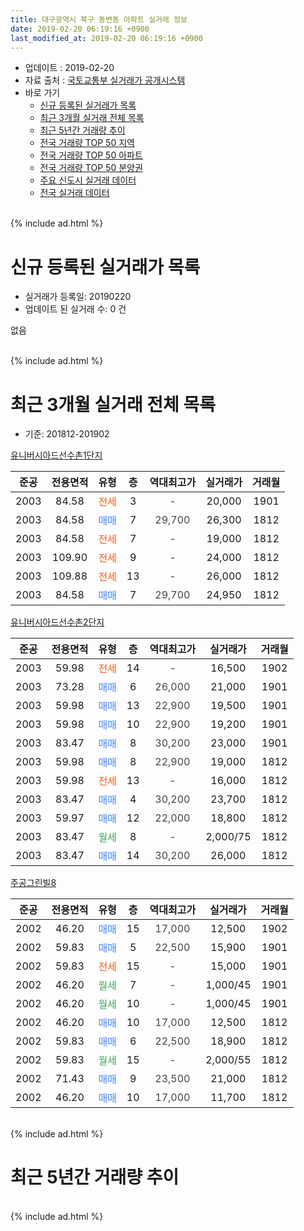 ```yaml
---
title: 대구광역시 북구 동변동 아파트 실거래 정보
date: 2019-02-20 06:19:16 +0900
last_modified_at: 2019-02-20 06:19:16 +0900
---
```


* 업데이트 : 2019-02-20
* 자료 출처 : [국토교통부 실거래가 공개시스템](http://rt.molit.go.kr)
* 바로 가기
    * [신규 등록된 실거래가 목록](#신규-등록된-실거래가-목록)
    * [최근 3개월 실거래 전체 목록](#최근-3개월-실거래-전체-목록)
    * [최근 5년간 거래량 추이](#최근-5년간-거래량-추이)
    * [전국 거래량 TOP 50 지역](https://inasie.github.io/apt-trade-info/최근-3개월-전국에서-가장-거래가-많이-발생한-지역)
    * [전국 거래량 TOP 50 아파트](https://inasie.github.io/apt-trade-info/최근-3개월-전국에서-가장-거래가-많이-발생한-아파트)
    * [전국 거래량 TOP 50 분양권](https://inasie.github.io/apt-trade-info/최근-3개월-전국에서-가장-거래가-많이-발생한-분양권)
    * [주요 신도시 실거래 데이터](https://inasie.github.io/apt-trade-info/주요-신도시)
    * [전국 실거래 데이터](https://inasie.github.io/apt-trade-info/전국)
<br>
{% include ad.html %}
<br>

# 신규 등록된 실거래가 목록
* 실거래가 등록일: 20190220
* 업데이트 된 실거래 수: 0 건

없음

<br>
{% include ad.html %}
<br>

# 최근 3개월 실거래 전체 목록
* 기준: 201812-201902


[유니버시아드선수촌1단지](https://search.naver.com/search.naver?query=%EB%8C%80%EA%B5%AC%EA%B4%91%EC%97%AD%EC%8B%9C+%EB%B6%81%EA%B5%AC+%EB%8F%99%EB%B3%80%EB%8F%99+%EC%9C%A0%EB%8B%88%EB%B2%84%EC%8B%9C%EC%95%84%EB%93%9C%EC%84%A0%EC%88%98%EC%B4%8C1%EB%8B%A8%EC%A7%80)

|준공|전용면적|유형|층|역대최고가|실거래가|거래월|
|:---:|:---:|:---:|:---:|:---:|:---:|:---:|
|2003|84.58|<span style="color:#ff5a00">전세</span>|3|<span style="color:#444444">-</span>|20,000|1901|
|2003|84.58|<span style="color:#4285f3">매매</span>|7|<span style="color:#444444">29,700</span>|26,300|1812|
|2003|84.58|<span style="color:#ff5a00">전세</span>|7|<span style="color:#444444">-</span>|19,000|1812|
|2003|109.90|<span style="color:#ff5a00">전세</span>|9|<span style="color:#444444">-</span>|24,000|1812|
|2003|109.88|<span style="color:#ff5a00">전세</span>|13|<span style="color:#444444">-</span>|26,000|1812|
|2003|84.58|<span style="color:#4285f3">매매</span>|7|<span style="color:#444444">29,700</span>|24,950|1812|

[유니버시아드선수촌2단지](https://search.naver.com/search.naver?query=%EB%8C%80%EA%B5%AC%EA%B4%91%EC%97%AD%EC%8B%9C+%EB%B6%81%EA%B5%AC+%EB%8F%99%EB%B3%80%EB%8F%99+%EC%9C%A0%EB%8B%88%EB%B2%84%EC%8B%9C%EC%95%84%EB%93%9C%EC%84%A0%EC%88%98%EC%B4%8C2%EB%8B%A8%EC%A7%80)

|준공|전용면적|유형|층|역대최고가|실거래가|거래월|
|:---:|:---:|:---:|:---:|:---:|:---:|:---:|
|2003|59.98|<span style="color:#ff5a00">전세</span>|14|<span style="color:#444444">-</span>|16,500|1902|
|2003|73.28|<span style="color:#4285f3">매매</span>|6|<span style="color:#444444">26,000</span>|21,000|1901|
|2003|59.98|<span style="color:#4285f3">매매</span>|13|<span style="color:#444444">22,900</span>|19,500|1901|
|2003|59.98|<span style="color:#4285f3">매매</span>|10|<span style="color:#444444">22,900</span>|19,200|1901|
|2003|83.47|<span style="color:#4285f3">매매</span>|8|<span style="color:#444444">30,200</span>|23,000|1901|
|2003|59.98|<span style="color:#4285f3">매매</span>|8|<span style="color:#444444">22,900</span>|19,000|1812|
|2003|59.98|<span style="color:#ff5a00">전세</span>|13|<span style="color:#444444">-</span>|16,000|1812|
|2003|83.47|<span style="color:#4285f3">매매</span>|4|<span style="color:#444444">30,200</span>|23,700|1812|
|2003|59.97|<span style="color:#4285f3">매매</span>|12|<span style="color:#444444">22,000</span>|18,800|1812|
|2003|83.47|<span style="color:#34a853">월세</span>|8|<span style="color:#444444">-</span>|2,000/75|1812|
|2003|83.47|<span style="color:#4285f3">매매</span>|14|<span style="color:#444444">30,200</span>|26,000|1812|

[주공그린빌8](https://search.naver.com/search.naver?query=%EB%8C%80%EA%B5%AC%EA%B4%91%EC%97%AD%EC%8B%9C+%EB%B6%81%EA%B5%AC+%EB%8F%99%EB%B3%80%EB%8F%99+%EC%A3%BC%EA%B3%B5%EA%B7%B8%EB%A6%B0%EB%B9%8C8)

|준공|전용면적|유형|층|역대최고가|실거래가|거래월|
|:---:|:---:|:---:|:---:|:---:|:---:|:---:|
|2002|46.20|<span style="color:#4285f3">매매</span>|15|<span style="color:#444444">17,000</span>|12,500|1902|
|2002|59.83|<span style="color:#4285f3">매매</span>|5|<span style="color:#444444">22,500</span>|15,900|1901|
|2002|59.83|<span style="color:#ff5a00">전세</span>|15|<span style="color:#444444">-</span>|15,000|1901|
|2002|46.20|<span style="color:#34a853">월세</span>|7|<span style="color:#444444">-</span>|1,000/45|1901|
|2002|46.20|<span style="color:#34a853">월세</span>|10|<span style="color:#444444">-</span>|1,000/45|1901|
|2002|46.20|<span style="color:#4285f3">매매</span>|10|<span style="color:#444444">17,000</span>|12,500|1812|
|2002|59.83|<span style="color:#4285f3">매매</span>|6|<span style="color:#444444">22,500</span>|18,900|1812|
|2002|59.83|<span style="color:#34a853">월세</span>|15|<span style="color:#444444">-</span>|2,000/55|1812|
|2002|71.43|<span style="color:#4285f3">매매</span>|9|<span style="color:#444444">23,500</span>|21,000|1812|
|2002|46.20|<span style="color:#4285f3">매매</span>|10|<span style="color:#444444">17,000</span>|11,700|1812|


<br>
{% include ad.html %}
<br>

# 최근 5년간 거래량 추이


<div style="width:100%;">
    <canvas id="deal_progress" height="200"></canvas>
</div>

<script>
new Chart(document.getElementById("deal_progress"), {
    type: 'line',
    data: {
        labels: ['201402','201403','201404','201405','201406','201407','201408','201409','201410','201411','201412','201501','201502','201503','201504','201505','201506','201507','201508','201509','201510','201511','201512','201601','201602','201603','201604','201605','201606','201607','201608','201609','201610','201611','201612','201701','201702','201703','201704','201705','201706','201707','201708','201709','201710','201711','201712','201801','201802','201803','201804','201805','201806','201807','201808','201809','201810','201811','201812','201901','201902'],
        datasets: [{
            label: '매매',
            pointRadius: 1,
            data: [9, 20, 15, 13, 24, 29, 32, 25, 31, 26, 19, 27, 19, 33, 22, 15, 22, 21, 21, 17, 8, 14, 7, 7, 13, 10, 18, 8, 7, 7, 8, 16, 14, 18, 9, 12, 20, 10, 11, 12, 9, 11, 20, 21, 14, 4, 11, 21, 8, 22, 11, 16, 15, 11, 11, 14, 10, 15, 10, 5, 1],
            borderColor: "rgba(255, 201, 14, 1)",
            backgroundColor: "rgba(255, 201, 14, 0.5)",
            fill: false,
            lineTension: 0
        },{
            label: '전월세',
            pointRadius: 1,
            data: [11, 10, 7, 7, 4, 5, 13, 12, 5, 13, 6, 5, 6, 9, 8, 7, 13, 11, 11, 8, 16, 5, 5, 12, 15, 12, 9, 1, 9, 14, 4, 6, 11, 7, 9, 8, 8, 4, 5, 6, 6, 8, 6, 6, 7, 10, 6, 15, 7, 11, 15, 13, 10, 11, 4, 6, 11, 6, 6, 4, 1],
            borderColor: "rgba(0, 141, 185, 1)",
            backgroundColor: "rgba(0, 141, 185, 0.5)",
            fill: false,
            lineTension: 0
        }
        ]
    },
    options: {
        responsive: true,
        title: {
            display: false
        },
        tooltips: {
            mode: 'index',
            intersect: false
        },
        hover: {
            mode: 'nearest',
            intersect: true
        },
        scales: {
            xAxes: [{
                display: true,
                scaleLabel: {
                    display: true,
                    labelString: '년/월'
                }
            }],
            yAxes: [{
                display: true,
                ticks: {
                    suggestedMin: 0,
                },
                scaleLabel: {
                    display: true,
                    labelString: '실거래 수'
                }
            }]
        }
    }
});

</script>


<br>
{% include ad.html %}
<br>

